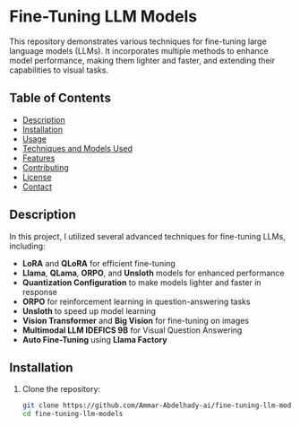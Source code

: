 # Fine-Tuning LLM Models

This repository demonstrates various techniques for fine-tuning large language models (LLMs). It incorporates multiple methods to enhance model performance, making them lighter and faster, and extending their capabilities to visual tasks.

## Table of Contents

- [Description](#description)
- [Installation](#installation)
- [Usage](#usage)
- [Techniques and Models Used](#techniques-and-models-used)
- [Features](#features)
- [Contributing](#contributing)
- [License](#license)
- [Contact](#contact)

## Description

In this project, I utilized several advanced techniques for fine-tuning LLMs, including:
- **LoRA** and **QLoRA** for efficient fine-tuning
- **Llama**, **QLama**, **ORPO**, and **Unsloth** models for enhanced performance
- **Quantization Configuration** to make models lighter and faster in response
- **ORPO** for reinforcement learning in question-answering tasks
- **Unsloth** to speed up model learning
- **Vision Transformer** and **Big Vision** for fine-tuning on images
- **Multimodal LLM IDEFICS 9B** for Visual Question Answering
- **Auto Fine-Tuning** using **Llama Factory**

## Installation

1. Clone the repository:
   ```sh
   git clone https://github.com/Ammar-Abdelhady-ai/fine-tuning-llm-models.git
   cd fine-tuning-llm-models
